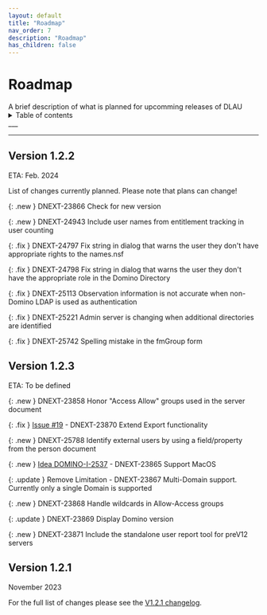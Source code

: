```yaml
---
layout: default
title: "Roadmap"
nav_order: 7
description: "Roadmap"
has_children: false
---
```


<h1>Roadmap</h1>
A brief description of what is planned for upcomming releases of DLAU

<details close markdown="block">
  <summary>
    Table of contents
  </summary>
  {: .text-delta }
1. TOC
{:toc}
</details>
___

___
## Version 1.2.2
ETA: Feb. 2024

List of changes currently planned. Please note that plans can change!

{: .new }
DNEXT-23866	Check for new version

{: .new }
DNEXT-24943 Include user names from entitlement tracking in user counting

{: .fix }
DNEXT-24797 Fix string in dialog that warns the user they don't have appropriate rights to the names.nsf

{: .fix }
DNEXT-24798	Fix string in dialog that warns the user they don't have the appropriate role in the Domino Directory

{: .fix }
DNEXT-25113 Observation information is not accurate when non-Domino LDAP is used as authentication

{: .fix }
DNEXT-25221	Admin server is changing when additional directories are identified

{: .fix }
DNEXT-25742	Spelling mistake in the fmGroup form

## Version 1.2.3
ETA: To be defined

{: .new }
DNEXT-23858 Honor "Access Allow" groups used in the server document

{: .fix }
[Issue #19](https://github.com/HCL-TECH-SOFTWARE/domino-license-analysis-utility-DLAU/issues/19) - DNEXT-23870 Extend Export functionality

{: .new }
DNEXT-25788	Identify external users by using a field/property from the person document

{: .new }
[Idea DOMINO-I-2537](https://hcl-software.aha.io/ideas/ideas/DOMINO-I-2537) - DNEXT-23865 Support MacOS


{: .update }
Remove Limitation - DNEXT-23867 Multi-Domain support. Currently only a single Domain is supported

{: .new }
DNEXT-23868	Handle wildcards in Allow-Access groups

{: .update }
DNEXT-23869	Display Domino version

{: .new }
DNEXT-23871 Include the standalone user report tool for preV12 servers

## Version 1.2.1
November 2023

For the full list of changes please see the [V1.2.1 changelog](https://opensource.hcltechsw.com/domino-license-analysis-utility-DLAU/changelog/#updates-included-in-v121).

